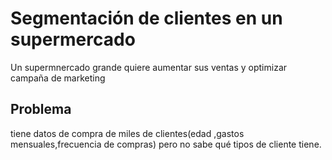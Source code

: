# Segmentación de clientes en un supermercado

Un supermnercado  grande quiere aumentar sus ventas y optimizar campaña de marketing
## Problema
tiene datos de compra de miles de clientes(edad ,gastos mensuales,frecuencia de compras) pero no sabe qué tipos de cliente tiene.

